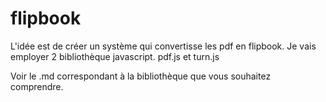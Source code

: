 # flipbook

L'idée est de créer un système qui convertisse les pdf en flipbook. Je vais employer 2 bibliothèque javascript. pdf.js et turn.js 

Voir le .md correspondant à la bibliothèque que vous souhaitez comprendre.


